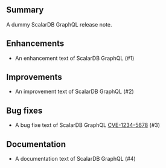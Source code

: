 ## Summary
A dummy ScalarDB GraphQL release note.

## Enhancements
- An enhancement text of ScalarDB GraphQL (#1)

## Improvements
- An improvement text of ScalarDB GraphQL (#2)

## Bug fixes
- A bug fixe text of ScalarDB GraphQL [CVE-1234-5678](dummy) (#3)

## Documentation
- A documentation text of ScalarDB GraphQL (#4)

